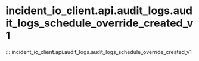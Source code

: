 # incident_io_client.api.audit_logs.audit_logs_schedule_override_created_v1

::: incident_io_client.api.audit_logs.audit_logs_schedule_override_created_v1
